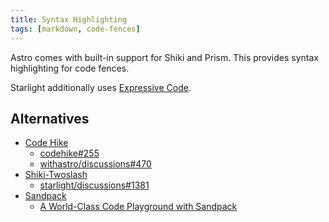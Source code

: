 ```yaml
---
title: Syntax Highlighting
tags: [markdown, code-fences]
---
```


Astro comes with built-in support for Shiki and Prism. This provides syntax highlighting for code fences.

Starlight additionally uses [Expressive Code](https://expressive-code.com/).

## Alternatives

- [Code Hike](https://codehike.org/)
  - [codehike#255](https://github.com/code-hike/codehike/issues/255)
  - [withastro/discussions#470](https://github.com/withastro/roadmap/discussions/470)
- [Shiki-Twoslash](https://shikijs.github.io/twoslash/)
  - [starlight/discussions#1381](https://github.com/withastro/starlight/discussions/1381)
- [Sandpack](https://sandpack.codesandbox.io/)
  - [A World-Class Code Playground with Sandpack](https://www.joshwcomeau.com/react/next-level-playground/)
